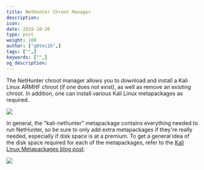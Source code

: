 ```yaml
---
title: NetHunter Chroot Manager
description:
icon:
date: 2019-10-26
type: post
weight: 100
author: ["g0tmi1k",]
tags: ["",]
keywords: ["",]
og_description:
---
```


The NetHunter chroot manager allows you to download and install a Kali Linux ARMHF chroot (if one does not exist), as well as remove an existing chroot. In addition, one can install various Kali Linux metapackages as required.

![](/docs/nethunter/images/nethunter-chroot-01.png)

In general, the "kali-nethunter" metapackage contains everything needed to run NetHunter, so be sure to only add extra metapackages if they're really needed, especially if disk space is at a premium. To get a general idea of the disk space required for each of the metapackages, refer to the [Kali Linux Metapackages blog post](https://www.kali.org/news/kali-linux-metapackages/).

![](/docs/nethunter/images/nethunter-chroot-02.png)
